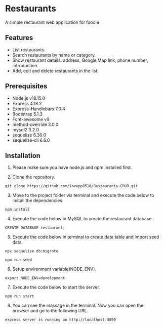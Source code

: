 # Restaurants
A simple restaurant web application for foodie

## Features
- List restaurants.
- Search restaurants by name or category.
- Show restaurant details: address, Google Map link, phone number, introduction.
- Add, edit and delete restaurants in the list.

## Prerequisites

- Node.js v18.15.0
- Express 4.18.2
- Express-Handlebars 7.0.4
- Bootstrap 5.1.3
- Font-awesome v6
- method-override 3.0.0
- mysql2 3.2.0
- sequelize 6.30.0
- sequelize-cli 6.6.0

## Installation

1. Please make sure you have node.js and npm installed first.

2. Clone the repository.

```
git clone https://github.com/lovepp0518/Restaurants-CRUD.git
```

3. Move to the project folder via terminal and execute the code below to install the dependencies.

```
npm install
```

4. Execute the code below in MySQL to create the restaurant database.

```
CREATE DATABASE restaurant;
```

5. Execute the code below in terminal to create data table and import seed data.

```
npx sequelize db:migrate
```
```
npm run seed
```

6. Setup environment variable(NODE_ENV).

```
export NODE_ENV=development
```

7. Execute the code below to start the server.

```
npm run start
```

8. You can see the massage in the terminal. Now you can open the browser and go to the following URL.

```
express server is running on http://localhost:3000
```
